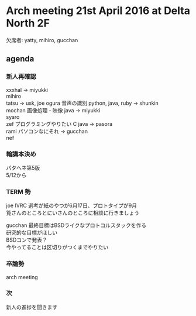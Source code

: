 # Arch meeting 21st April 2016 at Delta North 2F

欠席者: yatty, mihiro, gucchan

agenda
-----
### 新人再確認
xxxhal -> miyukki  
mihiro  
tatsu -> usk, joe 
ogura 音声の識別 python, java, ruby -> shunkin  
mochan 画像処理・映像 java -> miyukki  
syaro  
zef プログラミングやりたい C java -> pasora  
rami パソコンなにそれ -> gucchan  
nef  

### 輪講本決め
パタヘネ第5版  
5/12から  

### TERM 勢
joe
IVRC 選考が紙のやつが6月17日、プロトタイプが9月  
筧さんのところとにいさんのところに相談に行きましょう  

gucchan
最終目標はBSDライクなプロトコルスタックを作る  
研究的な目標がほしい  
BSDコンで発表？  
今やってることは区切りがつくまでやりたい

### 卒論勢
arch meeting 

### 次
新人の進捗を聞きます
